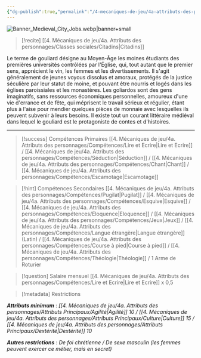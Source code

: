```yaml
---
{"dg-publish":true,"permalink":"/4-mecaniques-de-jeu/4a-attributs-des-personnages/metiers/gouliard/"}
---
```


![Banner_Medieval_City_Jobs.webp|banner+small](/img/user/Z.%20Ressources/Banner_Medieval_City_Jobs.webp)

>[!recite]  [[4. Mécaniques de jeu/4a. Attributs des personnages/Classes sociales/Citadins\|Citadins]] 

Le terme de gouliard désigne au Moyen-Âge les moines étudiants des premières universités contrôlées par l'Église, qui, tout autant que le premier sens, apprécient le vin, les femmes et les divertissements. Il s'agit généralement de jeunes voyous dissolus et amoraux, protégés de la justice séculière par leur statut de moine, et pouvant être nourris et logés dans les églises paroissiales et les monastères. Les goliardos sont des gens imaginatifs, sans ressources économiques personnelles, amoureux d'une vie d'errance et de fête, qui méprisent le travail sérieux et régulier, étant plus à l'aise pour mendier quelques pièces de monnaie avec lesquelles ils peuvent subvenir à leurs besoins. Il existe tout un courant littéraire médiéval dans lequel le gouliard est le protagoniste de contes et d'histoires.

---

>[!success] Compétences Primaires
> [[4. Mécaniques de jeu/4a. Attributs des personnages/Compétences/Lire et Ecrire\|Lire et Ecrire]] / [[4. Mécaniques de jeu/4a. Attributs des personnages/Compétences/Séduction\|Séduction]] / [[4. Mécaniques de jeu/4a. Attributs des personnages/Compétences/Chant\|Chant]] / [[4. Mécaniques de jeu/4a. Attributs des personnages/Compétences/Escamotage\|Escamotage]] 

>[!hint] Compétences Secondaires
> [[4. Mécaniques de jeu/4a. Attributs des personnages/Compétences/Pugilat\|Pugilat]] / [[4. Mécaniques de jeu/4a. Attributs des personnages/Compétences/Esquive\|Esquive]] / [[4. Mécaniques de jeu/4a. Attributs des personnages/Compétences/Eloquence\|Eloquence]] / [[4. Mécaniques de jeu/4a. Attributs des personnages/Compétences/Jeux\|Jeux]] / [[4. Mécaniques de jeu/4a. Attributs des personnages/Compétences/Langue étrangère\|Langue étrangère]] (Latin) / [[4. Mécaniques de jeu/4a. Attributs des personnages/Compétences/Course à pied\|Course à pied]] / [[4. Mécaniques de jeu/4a. Attributs des personnages/Compétences/Théologie\|Théologie]] / 1 Arme de Roturier 

>[!question] Salaire mensuel 
> [[4. Mécaniques de jeu/4a. Attributs des personnages/Compétences/Lire et Ecrire\|Lire et Ecrire]] x 0,5

>[!metadata] Restrictions

***Attributs minimum*** : *[[4. Mécaniques de jeu/4a. Attributs des personnages/Attributs Principaux/Agilité\|Agilité]] 10 / [[4. Mécaniques de jeu/4a. Attributs des personnages/Attributs Principaux/Culture\|Culture]] 15 / [[4. Mécaniques de jeu/4a. Attributs des personnages/Attributs Principaux/Dextérité\|Dextérité]] 10*

***Autres restrictions*** : *De foi chrétienne / De sexe masculin (les femmes peuvent exercer ce métier, mais en secret)*
